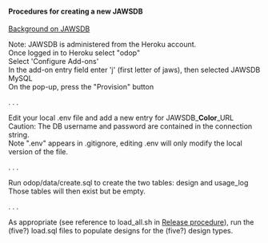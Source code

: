 #### Procedures for creating a new JAWSDB

[Background on JAWSDB](https://devcenter.heroku.com/articles/jawsdb)

Note:  JAWSDB is administered from the Heroku account.   
Once logged in to Heroku select "odop"   
Select 'Configure Add-ons'   
In the add-on entry field enter 'j' (first letter of jaws), then selected JAWSDB MySQL   
On the pop-up, press the "Provision" button   

 . . .   
 
Edit your local .env file and add a new entry for JAWSDB\_**Color**\_URL   
Caution: The DB username and password are contained in the connection string.   
Note ".env" appears in .gitignore, editing .env will only modify the local version of the file. 

 . . .   

Run odop/data/create.sql to create the two tables: design and usage_log
Those tables will then exist but be empty.

 . . .   

As appropriate (see reference to load_all.sh in [Release procedure](release)), 
run the (five?) load.sql files to populate designs for the (five?) design types.
